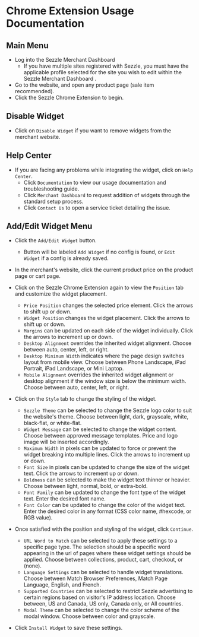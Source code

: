# Chrome Extension Usage Documentation

<!-- ## Installation -->

## Main Menu
 * Log into the Sezzle Merchant Dashboard
	- If you have multiple sites registered with Sezzle, you must have the applicable profile selected for the site you wish to edit within the Sezzle Merchant Dashboard .
 * Go to the website, and open any product page (sale item recommended).
 * Click the Sezzle Chrome Extension to begin.

## Disable Widget
 * Click on `Disable Widget` if you want to remove widgets from the merchant website.

## Help Center
 * If you are facing any problems while integrating the widget, click on `Help Center`.
    - Click `Documentation` to view our usage documentation and troubleshooting guide.
    - Click `Merchant Dashboard` to request addition of widgets through the standard setup process.
    - Click `Contact Us` to open a service ticket detailing the issue.

## Add/Edit Widget Menu
 * Click the `Add/Edit Widget` button.
      - Button will be labeled `Add Widget` if no config is found, or `Edit Widget` if a config is already saved.
 * In the merchant's website, click the current product price on the product page or cart page.
 * Click on the Sezzle Chrome Extension again to view the `Position` tab and customize the widget placement.
    - `Price Position` changes the selected price element. Click the arrows to shift up or down.
    - `Widget Position` changes the widget placement. Click the arrows to shift up or down.
    - `Margins` can be updated on each side of the widget individually. Click the arrows to increment up or down.
    - `Desktop Alignment` overrides the inherited widget alignment. Choose between auto, center, left, or right.
    - `Desktop Minimum Width` indicates where the page design switches layout from mobile view. Choose between Phone Landscape, iPad Portrait, iPad Landscape, or Mini Laptop.
    - `Mobile Alignment` overrides the inherited widget alignment or desktop alignment if the window size is below the minimum width. Choose between auto, center, left, or right.

 * Click on the `Style` tab to change the styling of the widget.
    - `Sezzle Theme` can be selected to change the Sezzle logo color to suit the website's theme. Choose between light, dark, grayscale, white, black-flat, or white-flat.
    - `Widget Message` can be selected to change the widget content. Choose between approved message templates. Price and logo image will be inserted accordingly.
    - `Maximum Width` in pixels can be updated to force or prevent the widget breaking into multiple lines. Click the arrows to increment up or down.
    - `Font Size` in pixels can be updated to change the size of the widget text. Click the arrows to increment up or down.
    - `Boldness` can be selected to make the widget text thinner or heavier. Choose between light, normal, bold, or extra-bold.
    - `Font Family` can be updated to change the font type of the widget text. Enter the desired font name.
    - `Font Color` can be updated to change the color of the widget text. Enter the desired color in any format (CSS color name, #hexcode, or RGB value).

* Once satisfied with the position and styling of the widget, click `Continue`.
    - `URL Word to Match` can be selected to apply these settings to a specific page type. The selection should be a specific word appearing in the url of pages where these widget settings should be applied. Choose between collections, product, cart, checkout, or (none).
    - `Language Settings` can be selected to handle widget translations. Choose between Match Browser Preferences, Match Page Language, English, and French.
    - `Supported Countries` can be selected to restrict Sezzle advertising to certain regions based on visitor's IP address location. Choose between, US and Canada, US only, Canada only, or All countries.
    - `Modal Theme` can be selected to change the color scheme of the modal window. Choose between color and grayscale.
 * Click `Install Widget` to save these settings.
